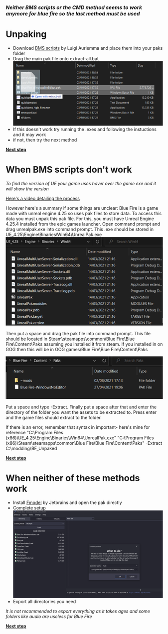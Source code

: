  ### ***Neither BMS scripts or the CMD method seems to work anymore for blue fire so the last method must be used***

# Unpaking 

- Download [BMS scripts](https://github.com/bananaturtlesandwich/Blue-Fire-Modding-Guide/blob/main/Tools/BMS%20scripts.zip) by Luigi Auriemma and place them into your paks folder
- Drag the main pak file onto extract-all.bat 
![](https://github.com/bananaturtlesandwich/Blue-Fire-Modding-Guide/blob/main/Images/BMS.png)
- If this doesn't work try running the .exes and following the instuctions and it may work
- if not, then try the next method

**[Next step](https://github.com/bananaturtlesandwich/Blue-Fire-Modding-Guide/blob/main/UEViewer.md)**

# When BMS scripts don't work

*To find the version of UE your game uses hover over the game exe and it will show the version*

[Here's a video detailing the process](https://youtu.be/AElxgCRXF64)

However here's a summary if some things are unclear:
Blue Fire is a game made with unreal engine 4.25 so uses pak files to store data. To access this data you must unpak this pak file. For this, you must have Unreal Engine 4.25.4 installed from the epic games launcher.
Open command prompt and drag unrealpak.exe into command prompt. This .exe should be stored in UE_4.25\Engine\Binaries\Win64\UnrealPak.exe
![](Images/unrealpak.PNG)

Then put a space and drag the pak file into command prompt. This file should be located in Steam\steamapps\common\Blue Fire\Blue Fire\Content\Paks assuming you installed it from steam. If you installed in on GOG then this will be in GOG games\Blue Fire\Blue Fire\Content\Paks

![](Images/Pakfile.PNG)

Put a space and type -Extract. Finally put a space after that and enter the directory of the folder you want the assets to be extracted to. Press enter and the game files should extract to the folder.

If there is an error, remember that syntax in important- here's mine for reference
"C:\Program Files (x86)\UE_4.25\Engine\Binaries\Win64\UnrealPak.exe" "C:\Program Files (x86)\Steam\steamapps\common\Blue Fire\Blue Fire\Content\Paks" -Extract C:\modding\BF_Unpaked

**[Next step](https://github.com/bananaturtlesandwich/Blue-Fire-Modding-Guide/blob/main/UEViewer.md)**

# When neither of these methods work

- Install [Fmodel](https://fmodel.app/) by Jetbrains and open the pak directly
- Complete setup
![](https://github.com/bananaturtlesandwich/Blue-Fire-Modding-Guide/blob/main/Images/Fmodel.png)
- Export all directories you need

*It is not recommended to export everything as it takes ages and some folders like audio are useless for Blue Fire*

**[Next step](https://github.com/bananaturtlesandwich/Blue-Fire-Modding-Guide/blob/main/UEViewer.md)**
